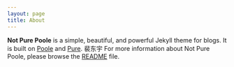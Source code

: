```yaml
---
layout: page
title: About
---
```


**Not Pure Poole** is a simple, beautiful, and powerful Jekyll theme for blogs. It is built on [Poole](https://github.com/poole/poole) and [Pure](https://purecss.io/).
裴东宇
For more information about Not Pure Poole, please browse the [README](https://github.com/vszhub/not-pure-poole) file.
